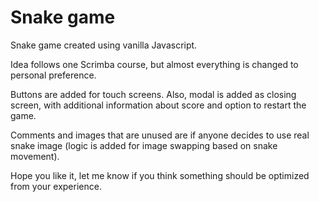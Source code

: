# Snake game

Snake game created using vanilla Javascript.

Idea follows one Scrimba course, but almost everything is changed to personal preference.

Buttons are added for touch screens. Also, modal is added as closing screen, with additional information about score and option to restart the game.

Comments and images that are unused are if anyone decides to use real snake image (logic is added for image swapping based on snake movement).

Hope you like it, let me know if you think something should be optimized from your experience.
